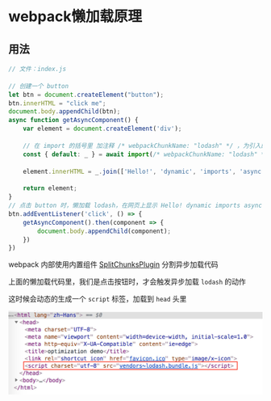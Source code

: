 # webpack懒加载原理

## 用法

```js
// 文件：index.js

// 创建一个 button
let btn = document.createElement("button");
btn.innerHTML = "click me";
document.body.appendChild(btn);
async function getAsyncComponent() {
    var element = document.createElement('div');

    // 在 import 的括号里 加注释 /* webpackChunkName: "lodash" */ ，为引入的文件取别名
    const { default: _ } = await import(/* webpackChunkName: "lodash" */ 'lodash');

    element.innerHTML = _.join(['Hello!', 'dynamic', 'imports', 'async'], ' ');

    return element;
}
// 点击 button 时，懒加载 lodash，在网页上显示 Hello! dynamic imports async
btn.addEventListener('click', () => {
    getAsyncComponent().then(component => {
        document.body.appendChild(component);
    })
})
```

webpack 内部使用内置组件  [SplitChunksPlugin](https://webpack.docschina.org/plugins/split-chunks-plugin) 分割异步加载代码

上面的懒加载代码里，我们是点击按钮时，才会触发异步加载 `lodash` 的动作

这时候会动态的生成一个 `script` 标签，加载到 `head` 头里

<img src="../../.vuepress/assets/img/webpackPrefetch、webpackPreload 和 webpackChunkName 到底是干什么的_02.jpg"/>




